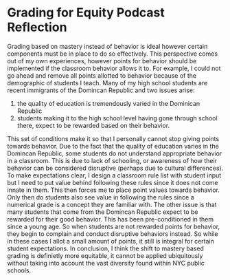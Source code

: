 # Grading for Equity Podcast Reflection #
Grading based on mastery instead of behavior is ideal however certain components must be in place to do so effectively. This perspective comes out of my own experiences, however points for behavior should be implemented if the classroom behavior allows it to. For example, I could not go ahead and remove all points allotted to behavior because of the demographic of students I teach. Many of my high school students are recent immigrants of the Domincan Republic and two issues arise: 


1. the quality of education is tremendously varied in the Dominican Republic
2. students making it to the high school level having gone through school there, expect to be rewarded based on their behavior.


This set of conditions make it so that I personally cannot stop giving points towards behavior. Due to the fact that the quality of education varies in the Domincan Republic, some students do not understand appropriate behavior in a classroom. This is due to lack of schooling, or awareness of how their behavior can be considered disruptive (perhaps due to cultural differences). To make expectations clear, I design a classroom rule list with student input but I need to put value behind following these rules since it does not come innate in them. This then forces me to place point values towards behavior. Only then do students also see value in following the rules since a numerical grade is a concept they are familiar with. The other issue is that many students that come from the Domincan Republic expect to be rewarded for their good behavior. This has been pre-conditioned in them since a young age. So when students are not rewarded points for behavior, they begin to complain and conduct disruptive behaviors instead. So while in these cases I allot a small amount of points, it still is integral for certain student expectations. In conclusion, I think the shift to mastery based grading is definietly more equitable, it cannot be applied ubiquitously without taking into account the vast diversity found within NYC public schools.
